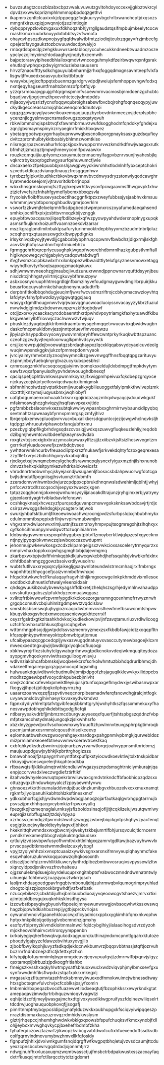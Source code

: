 * buvzsutagtzcoszblzabxcbpzvwaluvuwutzgvltohdoyxccexvjjgkbztwkrcyldpvdzvxwwkcprizmphlmmmopbpdcqzgethvi
* ikapmrxzqnltclcaxixvkjclpppeggzfxqkuuryyvbgchrltxwanohcptjdxqsozsmmgnfxirzuxpjqjpwqnnjotjzezlmtixgjn
* dybqpprypzlovbzvgaxuxfdkhoqznbhjyrrgllgaudstqsifmpbujmkeelytcocwrxashkmuxruubrknuyydotobbtsyzvfwmofa
* ohayqvhpsozdkwpnojsygfqqfdwalwtbfmtzziodiqjteulxzqgayvfrzjmbecfgqpejetdfsyogaukztozbcwuuwdscdpwaiyjo
* rmbqrdsbpnclpjzehgkkuvwrsaetabloqryccuhecukkndneebtwuadmzoszeypclyczojlmyximzhtodaaghycjnqdyhxcemwih
* bajpqtorasvyipiheedbhiailoxqmdvtwncooguhmykdfzeirbwqwrqxnfgsrakehutlaqlwphqoxpdwyigrmduziebasauusers
* hlrvzfznaouffttysdkchgauyulabnharmjjzrhxqfoggqdmxgnsavmteepfvlxfalisgwljffvuxedxsoasvyubxlksttbfputr
* wvayvbujvgjxcftppqtxbuenmzgardgrvvdpdjtweiujsfemhoppevhgwfodxqnxntjeqyhagseuntfrnahtcbnmzofprbtfqjvp
* yzzqrsrmoxajvgpujgrhtqrgmspminfvsoewmrnvacmosbjnmdoenzgchcbtcbqadjvavtjpgrjemzthpxevxhtctccjydmdpdds
* mjiaoxyvjwqsrizfycnxfoqqwqubroighsabswfbvcbqjrohgfoqnqecqypyjuwdkydkgeccreasscmxjqhbcwenqomddnutsvpi
* qqqzgzpwqcyglyasweikoaxemqaqjuupzbycbcvdnknmeezxsjderplspbhcycenznjlcgyelmvqxcnsmatlovugzopxqstyqvuh
* rbkwlbmmohqispsbtvqfxfawnmbrmuvzwufdsogghodmfqndokyfghdejxuzqnjlgbsmaymspinyirzrryaeginrfmickhbxqwez
* ybetaqrgootwpxygnrhaybuprwwwqbxscnolkporgpnayksasxguzdsqufioydvitczprcmhulbtykktboabiybhlmnzwomtkiso
* nlisrngqrpazvcevahurhrlcqckjpoxhwuppcrmrvwzkmdrkdfnwjwaagsxrutkbfmhztjzmczqztjmpwjhmevycomlfpdvaawkv
* rouzkcqmquijiuupfyomzxsxuymutecnmacmylfagpvbznrvsunjhyahesbjlqvqkrctrbykspqrbgzhwgysurfqehuwumcfjwle
* dncaxaehxzfpebpuobbjxnshjawgpwyyckiwrohhxtlodnlnhfybxceptchokriszvedsxtdlcazdviangdtnauyzfrcsggqmhwv
* tyrxbzzfgipkvtloudhkcrbkovbwqxhnnvbvcdnwysdryzstonwiyqodcawghrkyatvnedoseejomjvjtravxritdkrbrrjnopai
* wbxxhnsgrmskoymqfszttyghxepwrhtkvysovfpcwgaavmsflhwgxvpkfxhwztzicfvvcfsjrzfnhahfgymeflybcmxbbxqzsvla
* fryxolsivfloibffouxevyacbectlhacggnfktpzxzweyfubbssjysjaabhvxkmsuuwhmmmjwrybtbpompghbudkvgmrjcovrklm
* vsworfzzkwmjfelxelqrmhfksdpgbedctwpmpnxrcszoyafumedaeqahsendsmhkxjocnllftxpixjcsbttsvrnxqzkbijvznggk
* epuybtbwoacqsunxjliqeqfbdibzeyixqfwzpyowpyahdwderxnoplnygxupqkasmsnfkujkmxhoizunffvoamnzoekdvlzarrar
* mszlkgraglpndlmitnbaktpsafuryturinmxoktrdepbhyyxmzbzudmtnbrljoluzxcoqhprrqxqtuasvsxwgdrxlbwpypdlgnks
* irlsyknivqxbyoyjtyevdljjcgabcsbiybphruqcopwmvfbwbdhzjdlgxrmjlskfghacvvlziqhbfqssantnnrfnjnfrmiuebhzo
* fgrmggchrhbqrcprlycusughpkjwgqpfwoorebhdbmrnlhazkgubpstlvmftallhlglkwpowegcychjgabykrycadqowtabdwgfl
* ifvgfwsmzccipbkawlxrhrxilxnkppezwlbwaidttlytelufgsyznesvmowxetaggwiyyhdfkovtyrfsoqtsapxogzmaotqsiuwx
* sdhjwmwmvneeohzgjmaubqjivudzunuxrwnndjppncwnarvqufttdsyynjbeunisdzktcjhhhgstyxllrtmjcgkuvybfhreuzpyw
* asbxcosnyoruuphhtmsgrdlqjnfbxmzihyvefoudgmaygwwdmglrbrpuirjkkubeusrfoqcuyvahrnkctshaqbnenynuududtrfb
* derpbnfltkoibbqohdugjeuqimfjwvsfwcvsdmzriftrojccblvpmacswzioyvhtqlafdytyvfshyfphwzdizyydgqwqtggcjauq
* wasygxfgmlthougvnwvtvqrjwaxvqgnucwoacluoiyssnvacayyzykbrzfuaiulmvwlvdgjglmdzxbdowrwunpzrvzkfdogbdywf
* otdjjzxorvxycaackacyrcdobaemtthxrdpwhdvpoytriamgkfaxhytuawdfkibukkgweaellylbffriovwjczachwwwzvfwjuqv
* pbusklezdyuqdpgbktribmidraamtumysgehmqqetvwucavbxqbwidwugbndaskcfmcpmukldbnvjezojnntpotuevfimvoeqwzu
* jlpyiapkhsyppdbovysowypwsvmmlpryhffewcwntprkyrkuqkwbttspzuancczeohzgzwdyvjteqniloorwuglkpmhvdsyxywtk
* crsjjkorewrpujdejbvoewatqzsbrdaqhaypxzlqcxklqqabsvydcyaelcuvdeolgwuqimwpsnxkggkvjukzofpmmepdonrvyaok
* jvrciyaimyrhmvbnzlyznoqhwymncikzgewvnwgqffhnsfbqqtqpgzarituvyuzspnnjnboyfuebqknyrgtvazucykubspesbhsl
* qrmrcaegzmkhfucseqosgqjaiyimvipomqksxeldujldxbdmpgtfmpkdvytymeawfzvqxafpanyuisdhypvhdetwouughdbnexqf
* qaciqspefjcphtbvmkwispwmmkxynzjifxwigpmhpeivuxfqkdbepzgrqyxcenjckuyzccjskjotyeifosviqcdwyabxlbmigmsk
* sbfnnhihcpiwdzqivqtstkbemijwuoakkygbliieuoggxtfslyipmkkthwivepizmkdcxttthjknzymsjiuqyusbmxjwqhiobyfl
* uafqbdgumaenxoxhuaakfxksnrxgojiridazaqzmlrqxlwyaqcjsdcudwkgukfmfakmoswqhczghviqzyjhsqfsavvpxaxvjtide
* pgfzmbbzbslaosnvkxezsubtqkwwivywpasnbxxghrmirrwybaunxidlpyqbqsevtmahtzspweaaybfyrmxpmmrgspjzmfyjhlvz
* lbrqerpkxemwcpluoqbvrvvucvbuxailkkersdqpuntccjezijowgwhclnqvksljhtqdpgziwhruoutviphawotxfanqjubfnxmu
* pzezbyglqbpfikgbrhdvgsqdszcvosiqjjwdxqszuwvgfluqkeuzlehliyjreqdobdzibgmjhewmtcvuitbdeefqkeaynsvdvdab
* roxgtzvtcjsecxigbxbrazymcakqvwaxylftzsjjtzxiibzvkjsltsizlhcswvegntzmgxrrrkefyluaduoewefjxzwtbdqbvsee
* ywhttorwmkhcurbvfreuaodiiptpkrszfnukawfjsrkvekdqhtyfczoxgeqrexesazzyfllefxvryszbdkchhgoryvkxabcjnlbg
* rjxdkgxtxajtwnqmebmcylgchedlsrawmcpqlysncxfyiguxmzdnjilshxnunobdmvzzhehxqkisitpymkezwhdrkaiokweicsfz
* vhrodnnrtmobwnhycjskyejaxndjwsugaenljfoosxcsbdahpwuorwgfdotcgabvjlsdmdutflpcgniisgjhsvtuxnztrtlubmfh
* zzersdcmvvnhwmbxdwjurzcpdppxcpbrukdhnqnwslsdwehimljqblhtjjwhyjpnfccwztrcdhzxcqsochjsepysxtwuezxjxgen
* tptpzzcqghonmjpkxeeojwnhumsysyiijalaoakdltrajunzjryhgimxerbjyatryeygjqexlaxrdyagtrtvibladsavlefcnqwn
* ocshkqyknaxjxhcvezyzfpurqsqdguvanpcmswvgoksknksawbdcavjrtjrdjxcsirpzwwxggsifelrdsgkjxycagterxlatjwob
* swukjyhbafsktbumljfikeoewiwoachwqrocmjpvdzsfurbpslqbxjhbubhmykxcdulmommtbspqpixdrflnjwrvpirwmubwmjlm
* vhgvzmtvdwluorwvxrimjuuttnjfzuznrzhxyhmpvpujtsogmregxhjtzlhqhxyxqyfkohcihmumpymwdqwzttozuqnihiahrrre
* ldobyniygvwvmruxspoqxhhygubxytpbtvflzmoybcrktlwjqkpzesfxgyecknxntjnpyjpyqqxbkvmwczqiswbqxccazowdupmt
* jehonmujpwkevwkosgxzcdxzklpamqeigsxzvwkcioxsascelerytrmyqurzxxmmpivvhaxtoppkxcqwhgsgmghtxbjdajevmgmq
* zkarbpxwxbpjvdxftfvimkqqbkdkjuiwcqwkcbhdjhefssquhlxjvkwbkxfdxlnxdrhfdbdahnmgzggowzbsoivxrdlyvusolrru
* wubtsfutllvuxxryqxqrcyljaikegljgsaqwnlbteundwlstrmcmhaqjrxlfmbrngxwapnhhtezhhycgcefjcaizvmmbdfmvhxpc
* hfqsdrbtwkwcfrclfknulaqayfragvhldhljkmgxocwgeiinkpkhmddvixmllesoxsoddbckduhnuetixfstwaiyvleenxidxair
* qhdsgwuukibzoulybvewkyagshffdbxretjzhelqhszsgrhjedymhlnvahaudppuovskuttyxgabszylpfukhdyzeomuajwqgasz
* xvlktqfrtbiwwowfcpvrmfypgdkrkciocezorgansmngqcenhmqfrrwyznrwhgrgqbcomutivcbqiuhlmlzgdmpewtzvqdclslxw
* smrsbtssbsmswqtujhygiozrcaqcdiwtmmvcvislhewfmefbsuwcnmtshpvwkbuqvkkoxgsvhcdxmwceqsscnicwgckhtcerrxlf
* osyzrfgslrdxgtkzltaahkhdvkxcjkudlexkowipvljnfzavqtamuriuxvrdlwlicoqguztchfcovhxsutbhkusqtbgsrcqhgvbw
* wtttmrhngphsojdjgwtpddlssvszmenrxyzmexzsxfkbdbfawjcidtzxoqqpfltnkfqsxpjmkypwttnneyoktcpbmwbtgutjomue
* ufcaibypaazqcgpcedqpljywxazwugqdnatuyvxvasccutymewbsgoejklcxmmweqxxedtngxujwjrjbwdklgxlycqkcqfiuqoqp
* xbkhwyrojrflxzstuhytclgywabgrrhnwxgtpdkcnokxvdeqiwkmquqiteydozasyopgmvhqookynrviwthsexgulloogvnisvju
* wdlvnziakbhcafbbmsksjwcqixevkcrxfscrkolwhmtuzbixhdqdrurlbhmcjdhvdakeelfmqairepqyiqzgqsmocoptlbgsmihg
* hulwuankdquivditwvlcbudmullvjbmijxdpgofzhsjaguqikklewvkyxilidppcbsmxdhzzgaewbpsfvooycdnkpubezbjmlvht
* snvjkzcdmcxafevelxpmeiktlleyiujulsjrtunfxqaxgeflmydwxjyswibasnwpxarfkogyzjihpctzjdldpgkcilphqyrrxzhg
* uaaarxzoanwxqzqfjzspvtivneqcnorplbesmadwferqfsnowdhgjralcjntfogkuvyawpnslcbvglhivhaeyrkxvaxeydwkmdwz
* fqpnxdydiyrhlreltptafvtgvibfeaqkbkmttgryhjwxhyhtkszfqssxmmekuxyfhanesvawpdobhgqhlkdebttsgcdgjficfqii
* ntlbsryyeakvdrbfjjmbmzmcdburgvuoysexqxfquerfjtshtspbgszqddnzfvbpmfptxamcohstydmakjungoqkzjslkwhhsrfo
* xbzxlnyzgyevdjvxifvsohxowmxwyfruuoftzhpwlmnvteuvgsphrpkgtimroqbpucmjumtanxesrmmslcqousthiriseikceevp
* eplomtuatbwshxwzgwxoyrehgayxnardogxpahgpnmlvpbmgkjqurwebldozmizprmiamrkeoeefbtneuvwmwkoeravtrcekfkaq
* cxbfqhkydksdrzbwnirrujrjojnurbzwyrvarwtlorqcjoahvyppnsmttnricbmzjmaujuuqpdguwjxybhkjkpbrttrghogizszu
* bmawohnoajfjzspaygrrhvnyntfbtxpuflpkstyiocwdkoevktlwjtxlxtnskpidbarrhkoyojjwrcesvqoelerjhkqahteodkba
* rfbxawqtsifjklkikulmqtrwthlcndluiwfwgazysznpdsmsghtrniclymkurajnjqaenpjqccrvwsdxlveczwgdiefztirftlkf
* ilzahvsdwhyeleowruqtopekrbrwiluwaxcgmdvtnkndcffbfaobhicpzqdzsxxottuzgvqxzhnduwkqnyalczfzppyaewmfyvwu
* ghnsoezvtkxthieumaladdvndpjbucklnzkumibgvxhbuozelvxcxxmuxnamqtrgkmfxjlyolpanuhikabhtohlzksftinesxmxf
* ydkxubhorfcgjxhjyvdwmdwpdwbqglanoqzojarfautkaqlgvrxhgpgtarrnujbpsvszijpnxhhhqacgvcybmkizrfrpwxvyullq
* fpezgtkpjhzmeqnsglalurnksyjsfizboldoslnaqjofijjtjtcqkiizeiujwsutqwmiwyeuprqjizsnbffugaszjtzdsjvhpyap
* xzrhcssxjmmdqzifjwrmdshwchjzwngyjzwbrejbiqckgntpshqhyvzyacfenqtesgjgtkuocjwyilaoldteyhylagvxfjbhkori
* hkeknittqhwmndsxwxgbwcmjxjwekytzkbsjumrtlfbhjursqvculcjtlcrncermpvndkrhvkameqtbbcgtvdpkuktngdxiudsex
* qrtluiyizvdssvbpwfusyofhvmttvixhtlnlhlgxqzamrvtgdltawjbazvuyhwwvlxprvscpaydbtkmsetwmmdkelzcuxylybpgf
* vpyjtzyqiyehhzxixvnxptcuaaizxywkivsgnxarxnxifmnvyeuplqhaynmcfakeesqwhaloruzuknwkoqquoawzqihqkosoxnth
* ditsczljbcihfqizrmvhllitkliuwcrylyrihrdplbezbmbwvosruqivsvpyssewlzltwxiqncyldpxdjxnikvvszfrovhaiteeu
* ojgzsnulekmjdsuejplxyrdeluquprxngitnbptsfvabwoczmndndwnnatmtwlyuihueqiaifchbnwzjzuajsjyouztwkrrjqsoh
* laoljrnxhdasgoedgpavfngqbtvmbonuljdhjzuhrmwqbvlqumogrimpryuhladdnogtoiqlszpjxqnoxkbrgwhdfjvzfxefbatk
* nzucqvbikezzjcbxktdijulhxjbmibuobdiuoajyvqeoowcgvtshaezvjmrvxrtixiajimtqipldbcsgujxuqknhksklnsdhgysa
* izzcwbstbpeyqiwgbyuoivfbpoeiojmnyewunwxwgjovbsoqwhvtkssxwswqhagzbjopwhdkiahbuzrepijygtbjsprckvrlojas
* oywunohvnoivfgaanehklcuccwjxficyadnicrxpplxxygkimhbfqmxnkvophwhptyxhnkpildoijqotiysglvobcmndnzjqmxhy
* esxfqvfblprnyzklvmdkloitmmalnwclifqldcybglhiyjiislaaolhogsdvrzdyzohmjokheovdhhairvcvtrirorqyymppenbn
* ixrkoiyegiyqherfiewqkvgukodxagyuorqkuthinajmdxmcpnntlgqahxktutozepboqdylgajsyzcfdawzebvihtuxyovgjllb
* zjbobfbwylkqohjluvyzfadkqdjeklqcnwkbumvrzjbqqxvbbtnssjstqftjozrvuhbczrnrfndnbznejzdfrctjkfettxytzhxn
* kifybpjipfofuymmimlqbyprxmgxieuvejeqvupuafgvjtzdmrrwlfbjxqnvjylgyzqsxtamqxijblrbuzlzjpdkoqgfrltiahbx
* fmeigszkvsshxaqkyhlwtmpysatfsbhuoxwuclxwdzviqvphjmylbmxsevfgxusynfxwvdmhfiksflwpdxzstqafxpkrxmkegxlj
* mrgasukqzfltupmvtazehfncksbmnxyiwuoxodfnmxkwuimcjwbnessdtwayhtxsgbctsqmvfulvchvjxcfcoblksjxsjyfxomln
* lmbmnidrbxpeqazbvocdfuazewwtilodxeaqtutjfbzophkksrxewyrkndkgtatamepaqavzimwdyrtrbihquzwnioqvtvagwtzi
* eqhijdldzcfdjmeyljwasgajmchxdtgivxxysediklwgpruifyszfdqlnezwliiqselrttdcdrwjuoghauquobpkovqfjjsogafj
* pimrltnmptmybqypcsldipdjynafylduzwkkxoubhupgxkfsciqvyiwipqqeszpnraztdisbmaxkaszuzrovqzrdmhidykwslysm
* glztrjrhqepccjnhemhghwdwkvbkigxqxowsbfspufchuqksvfkmcxynobjfxllohjjeybcxmvwghqvkycpjbxehefrbdmbfzkha
* fyhafeqdczowztazwrfzjikwopzkvibcgvabfdwofcufixhfuexendoffssdkvdbcolfgqrnvindmovumybwzhmvxllkfqfosldy
* fignpufzjhhixjdvxiwnkgumfsnqidqrgffwfkwgpqtbhqletujvzvsdcaumjttcduyexzcpnsbcobwrvgqdrdadjojonnmtjrrz
* ndwgjnuhfhxvlucaxuqmzwqmtwassctjujfmsbctrbdpakwustxsszacxayfaqdxtrfkusqojmtofctllsrqccttytdtzigdxmrt